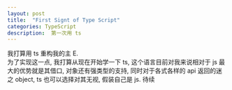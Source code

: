 ```yaml
---
layout: post
title:  "First Signt of Type Script"
categories: TypeScript
description:  第一次用 ts
---
```


我打算用 ts 重构我的主 E.  
为了实现这一点, 我打算从现在开始学一下 ts, 这个语言目前对我来说相对于 js 最大的优势就是其借口, 对象还有强类型的支持, 同时对于各式各样的 api 返回的迷之 object, ts 也可以选择对其无视, 假装自己是 js.
待续
